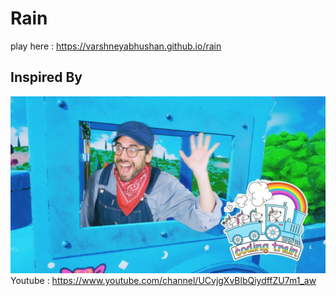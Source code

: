 # Rain
play here : https://varshneyabhushan.github.io/rain
## Inspired By
![alt]( /src/codingtrain.jpg "coding train")
Youtube : https://www.youtube.com/channel/UCvjgXvBlbQiydffZU7m1_aw